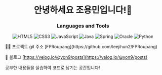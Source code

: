 <h1 align="center">안녕하세요 조용민입니다!👋</h1>

<h3 align="center">Languages and Tools</h3>

<div align="center">
  
![HTML5](https://img.shields.io/badge/-HTML5-F05032?style=for-the-badge&logo=html5&logoColor=white)
![CSS3](https://img.shields.io/badge/css-1572B6?style=for-the-badge&logo=css3&logoColor=white)
![JavaScript](https://img.shields.io/badge/javascript-F7DF1E?style=for-the-badge&logo=javascript&logoColor=black)
![Java](https://img.shields.io/badge/java-007396?style=for-the-badge&logo=java&logoColor=white)
![Spring](https://img.shields.io/badge/spring-6DB33F?style=for-the-badge&logo=spring&logoColor=white)
![Oracle](https://img.shields.io/badge/oracle-F80000?style=for-the-badge&logo=oracle&logoColor=white)
![Python](https://img.shields.io/badge/python-3670A0?style=for-the-badge&logo=python&logoColor=ffdd54)
</div>
 👨‍💻 프로젝트 git 주소 [FPRoupang](https://github.com/leejihun2/FPRoupang)
  
 📝 블로그 [https://velog.io/@yon9/posts](https://velog.io/@yon9/posts)
  
공부한 내용들을 실습하여 코드로 남기는 공간입니다! 



